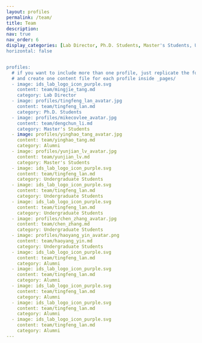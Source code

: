 ```yaml
---
layout: profiles
permalink: /team/
title: Team
description: 
nav: true
nav_order: 6
display_categories: [Lab Director, Ph.D. Students, Master's Students, Undergraduate Students, Alumni]
horizontal: false


profiles:
  # if you want to include more than one profile, just replicate the following block
  # and create one content file for each profile inside _pages/
  - image: ids_lab_logo_icon_purple.svg
    content: team/mingjie_tang.md
    category: Lab Director
  - image: profiles/tingfeng_lan_avatar.jpg
    content: team/tingfeng_lan.md
    category: Ph.D. Students
  - image: profiles/mikecovlee_avatar.jpg
    content: team/dengchun_li.md
    category: Master's Students
  - image: profiles/yinghao_tang_avatar.jpg
    content: team/yinghao_tang.md
    category: Alumni
  - image: profiles/yunjian_lv_avatar.jpg
    content: team/yunjian_lv.md
    category: Master's Students
  - image: ids_lab_logo_icon_purple.svg
    content: team/tingfeng_lan.md
    category: Undergraduate Students
  - image: ids_lab_logo_icon_purple.svg
    content: team/tingfeng_lan.md
    category: Undergraduate Students
  - image: ids_lab_logo_icon_purple.svg
    content: team/tingfeng_lan.md
    category: Undergraduate Students
  - image: profiles/chen_zhang_avatar.jpg
    content: team/chen_zhang.md
    category: Undergraduate Students
  - image: profiles/haoyang_yin_avatar.png
    content: team/haoyang_yin.md
    category: Undergraduate Students
  - image: ids_lab_logo_icon_purple.svg
    content: team/tingfeng_lan.md
    category: Alumni
  - image: ids_lab_logo_icon_purple.svg
    content: team/tingfeng_lan.md
    category: Alumni
  - image: ids_lab_logo_icon_purple.svg
    content: team/tingfeng_lan.md
    category: Alumni
  - image: ids_lab_logo_icon_purple.svg
    content: team/tingfeng_lan.md
    category: Alumni
  - image: ids_lab_logo_icon_purple.svg
    content: team/tingfeng_lan.md
    category: Alumni
---
```


